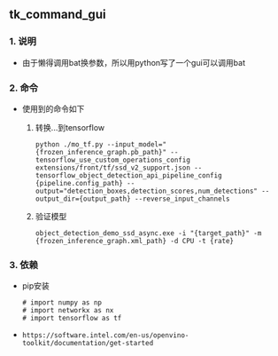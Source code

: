 ##  tk_command_gui

### 1. 说明
+ 由于懒得调用bat换参数，所以用python写了一个gui可以调用bat

### 2. 命令

+ 使用到的命令如下

  1. 转换...到tensorflow

     ```
     python ./mo_tf.py --input_model="{frozen_inference_graph.pb_path}" --tensorflow_use_custom_operations_config extensions/front/tf/ssd_v2_support.json --tensorflow_object_detection_api_pipeline_config {pipeline.config_path} --output="detection_boxes,detection_scores,num_detections" --output_dir={output_path} --reverse_input_channels
     ```

  2. 验证模型

     ```
     object_detection_demo_ssd_async.exe -i "{target_path}" -m {frozen_inference_graph.xml_path} -d CPU -t {rate}
     ```

### 3. 依赖

+ pip安装

  ```
  # import numpy as np
  # import networkx as nx
  # import tensorflow as tf
  ```

+ `https://software.intel.com/en-us/openvino-toolkit/documentation/get-started`

